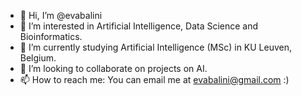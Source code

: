 - 👋 Hi, I’m @evabalini
- 👀 I’m interested in Artificial Intelligence, Data Science and Bioinformatics. 
- 🌱 I’m currently studying Artificial Intelligence (MSc) in KU Leuven, Belgium.
- 💞️ I’m looking to collaborate on projects on AI.
- 📫 How to reach me: You can email me at evabalini@gmail.com :) 

<!---
evabalini/evabalini is a ✨ special ✨ repository because its `README.md` (this file) appears on your GitHub profile.
You can click the Preview link to take a look at your changes.
--->

